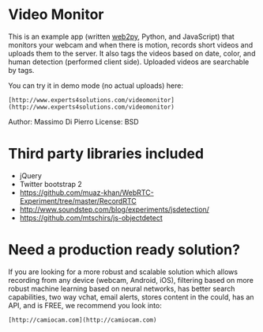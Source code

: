 Video Monitor
=============

This is an example app (written [web2py](http://web2py.com), Python, and JavaScript) that 
monitors your webcam and when there is motion, records short videos
and uploads them to the server. It also tags the videos based on date,
color, and human detection (performed client side). 
Uploaded videos are searchable by tags.

You can try it in demo mode (no actual uploads) here:

    [http://www.experts4solutions.com/videomonitor](http://www.experts4solutions.com/videomonitor)

Author: Massimo Di Pierro
License: BSD

Third party libraries included
==============================
- jQuery
- Twitter bootstrap 2
- https://github.com/muaz-khan/WebRTC-Experiment/tree/master/RecordRTC
- http://www.soundstep.com/blog/experiments/jsdetection/                        
- https://github.com/mtschirs/js-objectdetect 

Need a production ready solution?
=================================

If you are looking for a more robust and scalable solution which allows
recording from any device (webcam, Android, iOS), 
filtering based on more robust machine learning
based on neural networks, has better search capabilities, two way vchat,
email alerts, stores content in the could, has an API, and is FREE,
we recommend you look into:

    [http://camiocam.com](http://camiocam.com)



